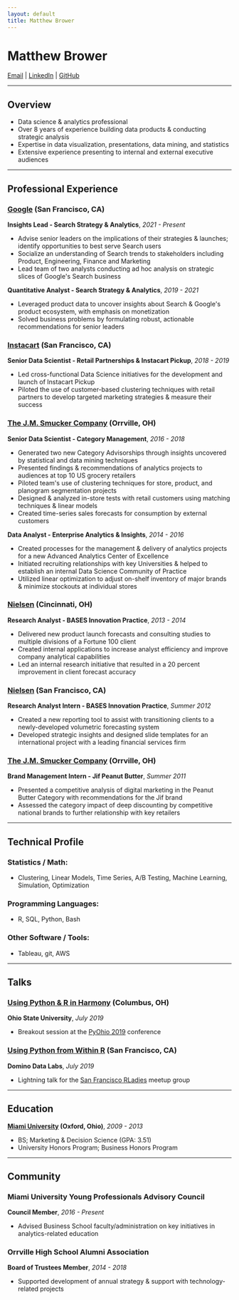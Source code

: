 ```yaml
---
layout: default
title: Matthew Brower
---
```

Matthew Brower
==================
<div id="webaddress">
<a href="mailto:matthew.a.brower@gmail.com">Email</a>
| <a href="https://www.linkedin.com/in/matthewabrower">LinkedIn</a>
| <a href="https://github.com/matthewbrower">GitHub</a>
</div>

---

## Overview
- Data science & analytics professional
- Over 8 years of experience building data products & conducting strategic analysis
- Expertise in data visualization, presentations, data mining, and statistics
- Extensive experience presenting to internal and external executive audiences

***

## Professional Experience

### [Google](https://www.google.com) (San Francisco, CA)
__Insights Lead - Search Strategy & Analytics__, _2021 - Present_
- Advise senior leaders on the implications of their strategies & launches; identify opportunities to best serve Search users
- Socialize an understanding of Search trends to stakeholders including Product, Engineering, Finance and Marketing
- Lead team of two analysts conducting ad hoc analysis on strategic slices of Google's Search business

__Quantitative Analyst - Search Strategy & Analytics__, _2019 - 2021_
- Leveraged product data to uncover insights about Search & Google's product ecosystem, with emphasis on monetization
- Solved business problems by formulating robust, actionable recommendations for senior leaders

### [Instacart](https://www.instacart.com/) (San Francisco, CA)
__Senior Data Scientist - Retail Partnerships & Instacart Pickup__, _2018 - 2019_
- Led cross-functional Data Science initiatives for the development and launch of Instacart Pickup
- Piloted the use of customer-based clustering techniques with retail partners to develop targeted marketing strategies & measure their success

### [The J.M. Smucker Company](https://www.jmsmucker.com/) (Orrville, OH)
__Senior Data Scientist - Category Management__, _2016 - 2018_
- Generated two new Category Advisorships through insights uncovered by statistical and data mining techniques
- Presented findings & recommendations of analytics projects to audiences at top 10 US grocery retailers
- Piloted team's use of clustering techniques for store, product, and planogram segmentation projects
- Designed & analyzed in-store tests with retail customers using matching techniques & linear models
- Created time-series sales forecasts for consumption by external customers

__Data Analyst - Enterprise Analytics & Insights__, _2014 - 2016_
- Created processes for the management & delivery of analytics projects for a new Advanced Analytics Center of Excellence
- Initiated recruiting relationships with key Universities & helped to establish an internal Data Science Community of Practice
- Utilized linear optimization to adjust on-shelf inventory of major brands & minimize stockouts at individual stores

### [Nielsen](https://www.nielsen.com/us/en.html) (Cincinnati, OH)
__Research Analyst - BASES Innovation Practice__, _2013 - 2014_

- Delivered new product launch forecasts and consulting studies to multiple divisions of a Fortune 100 client
- Created internal applications to increase analyst efficiency and improve company analytical capabilities
- Led an internal research initiative that resulted in a 20 percent improvement in client forecast accuracy

### [Nielsen](https://www.nielsen.com/us/en.html) (San Francisco, CA)
__Research Analyst Intern - BASES Innovation Practice__, _Summer 2012_

- Created a new reporting tool to assist with transitioning clients to a newly-developed volumetric forecasting system
- Developed strategic insights and designed slide templates for an international project with a leading financial services firm

### [The J.M. Smucker Company](https://www.jmsmucker.com/) (Orrville, OH)
__Brand Management Intern - Jif Peanut Butter__, _Summer 2011_

- Presented a competitive analysis of digital marketing in the Peanut Butter Category with recommendations for the Jif brand
- Assessed the category impact of deep discounting by competitive national brands to further relationship with key retailers

___

## Technical Profile

### Statistics / Math:
- Clustering, Linear Models, Time Series, A/B Testing, Machine Learning, Simulation, Optimization

### Programming Languages:

- R, SQL, Python, Bash

### Other Software / Tools:

- Tableau, git, AWS

___

## Talks
### [Using Python & R in Harmony](https://github.com/MatthewBrower/pyohio_reticulate_rpy2) (Columbus, OH)
__Ohio State University__, _July 2019_
- Breakout session at the [PyOhio 2019](https://www.pyohio.org/2019/) conference

### [Using Python from Within R](https://github.com/MatthewBrower/rladies_july2019_talk) (San Francisco, CA)
__Domino Data Labs__, _July 2019_
- Lightning talk for the [San Francisco RLadies](https://www.meetup.com/rladies-san-francisco/) meetup group



___

## Education
__[Miami University](https://www.miami.miamioh.edu/) (Oxford, Ohio)__, _2009 - 2013_

- BS; Marketing & Decision Science (GPA: 3.51)
- University Honors Program; Business Honors Program

___

## Community

### Miami University Young Professionals Advisory Council
__Council Member__, _2016 - Present_

- Advised Business School faculty/administration on key initiatives in analytics-related education

### Orrville High School Alumni Association
__Board of Trustees Member__, _2014 - 2018_

- Supported development of annual strategy & support with technology-related projects

<!-- ### Footer

Last updated: August 2019 -->
